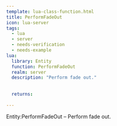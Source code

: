 ```yaml
---
template: lua-class-function.html
title: PerformFadeOut
icon: lua-server
tags:
  - lua
  - server
  - needs-verification
  - needs-example
lua:
  library: Entity
  function: PerformFadeOut
  realm: server
  description: "Perform fade out."
  
  
  returns:
    
---
```


<div class="lua__search__keywords">
Entity:PerformFadeOut &#x2013; Perform fade out.
</div>
